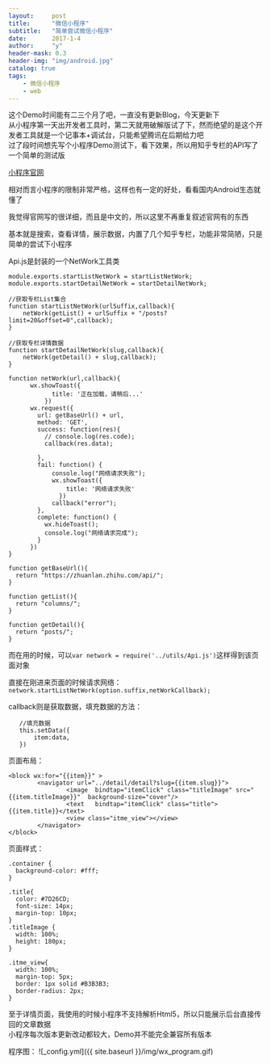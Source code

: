 ```yaml
---
layout:     post
title:      "微信小程序"
subtitle:   "简单尝试微信小程序"
date:       2017-1-4
author:     "y"
header-mask: 0.3
header-img: "img/android.jpg"
catalog: true
tags:
    - 微信小程序
    - web
---
```


这个Demo时间能有二三个月了吧，一直没有更新Blog，今天更新下<br>
从小程序第一天出开发者工具时，第二天就用破解版试了下，然而绝望的是这个开发者工具就是一个记事本+调试台，只能希望腾讯在后期给力吧<br>
过了段时间想先写个小程序Demo测试下，看下效果，所以用知乎专栏的API写了一个简单的测试版<br>


[小程序官网](https://mp.weixin.qq.com/debug/wxadoc/dev/?t=20161230)<br>

相对而言小程序的限制非常严格，这样也有一定的好处，看看国内Android生态就懂了<br>

我觉得官网写的很详细，而且是中文的，所以这里不再重复叙述官网有的东西<br>


基本就是搜索，查看详情，展示数据，内置了几个知乎专栏，功能非常简陋，只是简单的尝试下小程序<br>

Api.js是封装的一个NetWork工具类<br>

	
	module.exports.startListNetWork = startListNetWork;
	module.exports.startDetailNetWork = startDetailNetWork;
	
	//获取专栏List集合
	function startListNetWork(urlSuffix,callback){
	    netWork(getList() + urlSuffix + "/posts?limit=20&offset=0",callback);
	}
	
	//获取专栏详情数据
	function startDetailNetWork(slug,callback){
	    netWork(getDetail() + slug,callback);
	}
	
	function netWork(url,callback){
	      wx.showToast({
	            title: '正在加载，请稍后...'
	          })
	      wx.request({
	        url: getBaseUrl() + url,
	        method: 'GET', 
	        success: function(res){
	          // console.log(res.code);
	          callback(res.data);
	          
	        },
	        fail: function() {
	            console.log("网络请求失败");
	            wx.showToast({
	                title: '网络请求失败'
	              })
	            callback("error");
	        },
	        complete: function() {
	          wx.hideToast();
	          console.log("网络请求完成");
	        }
	      })
	}
	
	function getBaseUrl(){
	  return "https://zhuanlan.zhihu.com/api/";
	}
	
	function getList(){
	  return "columns/";
	}
	
	function getDetail(){
	  return "posts/";
	}

而在用的时候，可以`var network = require('../utils/Api.js')`这样得到该页面对象
<br>



直接在刚进来页面的时候请求网络：`network.startListNetWork(option.suffix,netWorkCallback);`
<br>

callback则是获取数据，填充数据的方法：
		
	   //填充数据	
       this.setData({
           item:data,
       })


页面布局：
	
	<block wx:for="{{item}}" >
	        <navigator url="../detail/detail?slug={{item.slug}}">
	                <image  bindtap="itemClick" class="titleImage" src="{{item.titleImage}}"  background-size="cover"/>
	                <text   bindtap="itemClick" class="title">{{item.title}}</text>
	                <view class="itme_view"></view>
	        </navigator>
	</block>

页面样式：

	.container {
	  background-color: #fff;
	}
	
	.title{
	  color: #7D26CD;
	  font-size: 14px;
	  margin-top: 10px;
	}
	.titleImage {
	  width: 100%;
	  height: 180px;
	}
	
	.itme_view{
	  width: 100%;
	  margin-top: 5px;
	  border: 1px solid #B3B3B3;
	  border-radius: 2px;
	}


至于详情页面，我使用的时候小程序不支持解析Html5，所以只能展示后台直接传回的文章数据
<br>
小程序每次版本更新改动都较大，Demo并不能完全兼容所有版本

程序图：
![_config.yml]({{ site.baseurl }}/img/wx_program.gif)